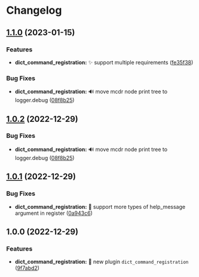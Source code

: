 # Changelog

## [1.1.0](https://github.com/AnzhiZhang/MCDReforgedPlugins/compare/dict_command_registration-v1.0.1...dict_command_registration-v1.1.0) (2023-01-15)


### Features

* **dict_command_registration:** ✨ support multiple requirements ([fe35f38](https://github.com/AnzhiZhang/MCDReforgedPlugins/commit/fe35f38118f61b7fe01a2b71555f788f47f6f19e))


### Bug Fixes

* **dict_command_registration:** 🔊 move mcdr node print tree to logger.debug ([08f8b25](https://github.com/AnzhiZhang/MCDReforgedPlugins/commit/08f8b255b22c79df706ceca550c19b8ce402acbf))

## [1.0.2](https://github.com/AnzhiZhang/MCDReforgedPlugins/compare/dict_command_registration-v1.0.1...dict_command_registration-v1.0.2) (2022-12-29)


### Bug Fixes

* **dict_command_registration:** 🔊 move mcdr node print tree to logger.debug ([08f8b25](https://github.com/AnzhiZhang/MCDReforgedPlugins/commit/08f8b255b22c79df706ceca550c19b8ce402acbf))

## [1.0.1](https://github.com/AnzhiZhang/MCDReforgedPlugins/compare/dict_command_registration-v1.0.0...dict_command_registration-v1.0.1) (2022-12-29)


### Bug Fixes

* **dict_command_registration:** 🐛 support more types of help_message argument in register ([0a943c6](https://github.com/AnzhiZhang/MCDReforgedPlugins/commit/0a943c626cfd7e59a1427222aa8b5f29bf83f7df))

## 1.0.0 (2022-12-29)


### Features

* **dict_command_registration:** 🎉 new plugin `dict_command_registration` ([9f7abd2](https://github.com/AnzhiZhang/MCDReforgedPlugins/commit/9f7abd230fd16968a55763d066dd1ba00478fc0d))
